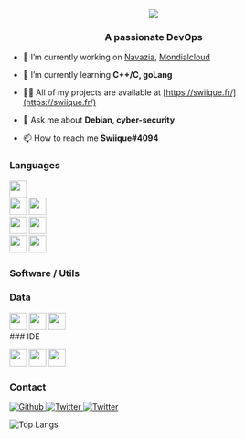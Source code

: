 
<p align="center">
  <img src="https://readme-typing-svg.herokuapp.com?color=%238AA6F7&size=30&lines=Hello%2C+I'm+Swiique;Stupid+French+Devops)">
</p>
<h3 align="center">A passionate DevOps</h3>

- 🔭 I’m currently working on [Navazia](https://navazia.fr),  [Mondialcloud](https://discord.gg/E7GyyVguKq)

- 🌱 I’m currently learning **C++/C, goLang**

- 👨‍💻 All of my projects are available at [https://swiique.fr/](https://swiique.fr/)

- 💬 Ask me about **Debian, cyber-security**

- 📫 How to reach me **Swiique#4094**




### Languages
  <p align="left"> 
  <img height="30" src="https://img.shields.io/badge/Java-ED8B00?style=for-the-badge&logoColor=white"><img height="30">
  <br>
  <img height="30" src="https://img.shields.io/badge/HTML-F62B2B?style=for-the-badge&logoColor=white"><img height="30">
  <img height="30" src="https://img.shields.io/badge/CSS-F62B2B?style=for-the-badge&logoColor=white"><img height="30">
  <br>
  <img height="30" src="https://img.shields.io/badge/Bash-20D61D?style=for-the-badge&logoColor=white"><img height="30">
  <img height="30" src="https://img.shields.io/badge/Shell-20D61D?style=for-the-badge&logoColor=white"><img height="30">
  <br>
  <img height="30" src="https://img.shields.io/badge/C-1375A3?style=for-the-badge&logoColor=white"><img height="30">
  <img height="30" src="https://img.shields.io/badge/C++-1375A3?style=for-the-badge&logo=cpp&logoColor=white"><img height="30">
  
  ### Software / Utils
  ### Data
  <p align="left"> 
    <img height="30" src="https://img.shields.io/badge/Mysql-D8C914?style=for-the-badge&logoColor=white"><img height="30">
    <img height="30" src="https://img.shields.io/badge/Redis-D61D1D?style=for-the-badge&logoColor=white"><img height="30">
    <img height="30" src="https://img.shields.io/badge/MongoDB-147E0D?style=for-the-badge&logoColor=white"><img height="30">
  <br>
### IDE
<p align="left"> 
  <img height="30" src="https://img.shields.io/badge/Intellij-CE3ED5?style=for-the-badge&logoColor=white"><img height="30">
  <img height="30" src="https://img.shields.io/badge/Webstorm-9723D5?style=for-the-badge&logoColor=white"><img height="30">
  <img height="30" src="https://img.shields.io/badge/VSC-2369D5?style=for-the-badge&logoColor=white"><img height="30">
  <br>


### Contact
<p>
  <a href="https://github.com/Swiizouille" target="_blank">
    <img alt="Github" src="https://img.shields.io/badge/GitHub-%2312100E.svg?&style=for-the-badge&logo=Github&logoColor=white" />
  </a> 
  <a href="https://twitter.com/Ministre_Swiizouille" target="_blank">
    <img alt="Twitter" src="https://img.shields.io/badge/twitter-%231DA1F2.svg?&style=for-the-badge&logo=twitter&logoColor=white" />
  </a> 
    <a href="https://discord.bio/Swiik" target="_blank">
    <img alt="Twitter" src="https://img.shields.io/badge/Discord-738ADB?style=for-the-badge" />
  </a> 
</p>


![Top Langs](https://github-readme-stats.vercel.app/api/top-langs/?username=Swiizouille&&show_icons=true&title_color=ffffff&icon_color=bb2acf&text_color=daf7dc&bg_color=151515)


